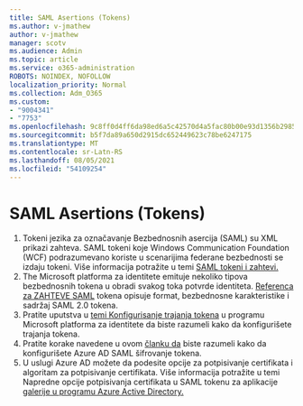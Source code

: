```yaml
---
title: SAML Asertions (Tokens)
ms.author: v-jmathew
author: v-jmathew
manager: scotv
ms.audience: Admin
ms.topic: article
ms.service: o365-administration
ROBOTS: NOINDEX, NOFOLLOW
localization_priority: Normal
ms.collection: Adm_O365
ms.custom:
- "9004341"
- "7753"
ms.openlocfilehash: 9c8ff0d4ff6da98ed6a5c42570d4a5fac80b00e93d1356b298528bd8d2c51a5f
ms.sourcegitcommit: b5f7da89a650d2915dc652449623c78be6247175
ms.translationtype: MT
ms.contentlocale: sr-Latn-RS
ms.lasthandoff: 08/05/2021
ms.locfileid: "54109254"
---
```

# <a name="saml-assertions-tokens"></a>SAML Asertions (Tokens)

1. Tokeni jezika za označavanje Bezbednosnih asercija (SAML) su XML prikazi zahteva. SAML tokeni koje Windows Communication Foundation (WCF) podrazumevano koriste u scenarijima federane bezbednosti se izdaju tokeni. Više informacija potražite u temi [SAML tokeni i zahtevi.](https://docs.microsoft.com/dotnet/framework/wcf/feature-details/saml-tokens-and-claims)
2. The Microsoft platforma za identitete emituje nekoliko tipova bezbednosnih tokena u obradi svakog toka potvrde identiteta. [Referenca za ZAHTEVE SAML](https://docs.microsoft.com/azure/active-directory/develop/reference-saml-tokens) tokena opisuje format, bezbednosne karakteristike i sadržaj SAML 2.0 tokena.
3. Pratite uputstva u [temi Konfigurisanje trajanja tokena](https://docs.microsoft.com/azure/active-directory/develop/active-directory-configurable-token-lifetimes) u programu Microsoft platforma za identitete da biste razumeli kako da konfigurišete trajanja tokena.
4. Pratite korake navedene u ovom [članku da](https://docs.microsoft.com/azure/active-directory/manage-apps/howto-saml-token-encryption) biste razumeli kako da konfigurišete Azure AD SAML šifrovanje tokena.
5. U uslugi Azure AD možete da podesite opcije za potpisivanje certifikata i algoritam za potpisivanje certifikata. Više informacija potražite u temi Napredne opcije potpisivanja certifikata u SAML tokenu za aplikacije [galerije u programu Azure Active Directory.](https://docs.microsoft.com/azure/active-directory/manage-apps/certificate-signing-options)
